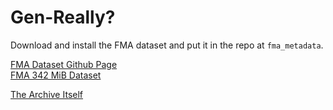# Gen-Really?

Download and install the FMA dataset and put it in the repo at `fma_metadata`.

[FMA Dataset Github Page](https://github.com/mdeff/fma)  
[FMA 342 MiB Dataset](https://os.unil.cloud.switch.ch/fma/fma_metadata.zip)  

[The Archive Itself](http://freemusicarchive.org/)  
